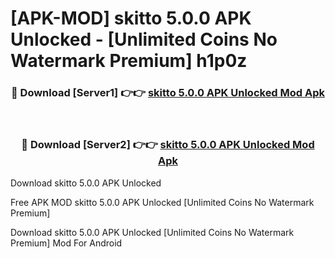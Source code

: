 # [APK-MOD] skitto 5.0.0 APK Unlocked - [Unlimited Coins No Watermark Premium] h1p0z



<div align="center">
<h3>🔴 Download [Server1] 👉👉 <a href="https://momento.my/?title=skitto_5.0.0_APK_Unlocked">skitto 5.0.0 APK Unlocked Mod Apk</a></h3><br>

<h3>🔴 Download [Server2] 👉👉 <a href="https://momento.my/?title=skitto_5.0.0_APK_Unlocked">skitto 5.0.0 APK Unlocked Mod Apk</a></h3>
</div>



Download skitto 5.0.0 APK Unlocked 

Free APK MOD skitto 5.0.0 APK Unlocked [Unlimited Coins No Watermark Premium]

Download skitto 5.0.0 APK Unlocked [Unlimited Coins No Watermark Premium] Mod For Android
